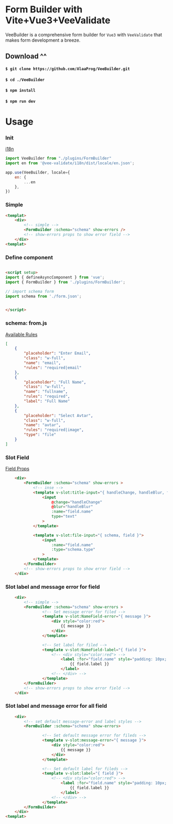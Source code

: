 # Form Builder with Vite+Vue3+VeeValidate
VeeBuilder is a comprehensive form builder for `Vue3` with `VeeValidate`  that makes form development a breeze.

## Download ^^
#### `$ git clone https://github.com/AlaaProg/VeeBuilder.git `
#### `$ cd ./VeeBuilder `
#### `$ npm install` 
#### `$ npm run dev` 

# Usage

### Init 
[i18n](https://vee-validate.logaretm.com/v4/guide/i18n#using-vee-validatei18n)
```js
import VeeBuilder from "./plugins/FormBuilder"
import en from '@vee-validate/i18n/dist/locale/en.json';

app.use(VeeBuilder, locale={
    en: {
        ...en 
    },
})

```

### Simple
```html  
<templat>
    <div> 
        <!-- simple -->
        <FormBuilder :schema="schema" show-errors />
        <!-- show-errors props to show error field -->
    </div>
<templat>
```

### Define component
```html

<script setup>
import { defineAsyncComponent } from 'vue';
import { FormBuilder } from './plugins/FormBuilder';

// import schema form
import schema from './form.json';


</script>
```


### schema: from.js 

[Available Rules](https://vee-validate.logaretm.com/v4/guide/global-validators#available-rules)

```json 
[
    {
        "placeholder": "Enter Email",
        "class": "w-full",
        "name": "email",
        "rules": "required|email"
    },
    {
        "placeholder": "Full Name",
        "class": "w-full",
        "name": "fullname",
        "rules": "required",
        "label": "Full Name"
    },
    {
        "placeholder": "Select Avtar",
        "class": "w-full",
        "name": "avtar",
        "rules": "required|image",
        "type": "file" 
    }
]
```

### Slot Field
[Field Props](https://vee-validate.logaretm.com/v4/api/field#props)
```html
    <div> 
        <FormBuilder :schema="schema" show-errors >
            <!-- inse -->
            <template v-slot:title-input="{ handleChange, handleBlur, field }">
                <input 
                    @change="handleChange"
                    @blur="handleBlur"
                    :name="field.name" 
                    type="text"
                >
            </template>

            <template v-slot:file-input="{ schema, field }">
                <input 
                    :name="field.name" 
                    :type="schema.type"
                >
            </template>
        </FormBuilder>
        <!-- show-errors props to show error field -->
    </div>
```


### Slot label and message error for field
```html
    <div> 
        <!-- simple -->
        <FormBuilder :schema="schema" show-errors >
                <!-- Set message error for filed -->
                <template v-slot:NameField-error="{ message }">
                    <div style="color:red">
                        {{ message }}
                    </div>
                </template>

                <!-- Set label for filed -->
                <template v-slot:NameField-label="{ field }">
                    <!-- <div style="color:red"> -->
                        <label :for="field.name" style="padding: 10px; color: rgb(37, 37, 37);">
                            {{ field.label }}
                        </label>
                    <!-- </div> -->
                </template>
        </FormBuilder>
        <!-- show-errors props to show error field -->
    </div>
```

### Slot label and message error for all field
```html
    <div> 
        <!-- set default message-error and label styles -->
        <FormBuilder :schema="schema" show-errors>

                <!-- Set default message error for fileds -->
                <template v-slot:message-error="{ message }">
                    <div style="color:red">
                        {{ message }}
                    </div>
                </template>

                <!-- Set default label for fileds -->
                <template v-slot:label="{ field }">
                    <!-- <div style="color:red"> -->
                        <label :for="field.name" style="padding: 10px; color: rgb(37, 37, 37);">
                            {{ field.label }}
                        </label>
                    <!-- </div> -->
                </template>
        </FormBuilder>
    </div>
<templat>
```